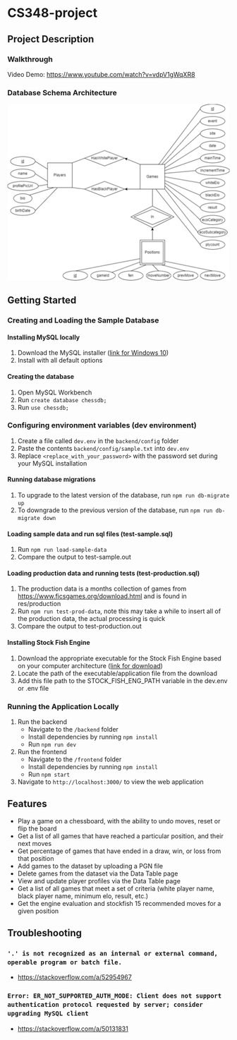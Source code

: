 # CS348-project

## Project Description

### Walkthrough

Video Demo: <https://www.youtube.com/watch?v=vdpV1gWqXR8>

### Database Schema Architecture

!["ER Diagram"](./readme-assets/ER-Diagram.png)

## Getting Started
### Creating and Loading the Sample Database

#### Installing MySQL locally

1. Download the MySQL installer ([link for Windows 10](https://dev.mysql.com/get/Downloads/MySQLInstaller/mysql-installer-web-community-8.0.31.0.msi))
2. Install with all default options

#### Creating the database

1. Open MySQL Workbench
2. Run `create database chessdb;`
3. Run `use chessdb;`

### Configuring environment variables (dev environment)

1. Create a file called `dev.env` in the `backend/config` folder
2. Paste the contents `backend/config/sample.txt` into `dev.env`
3. Replace `<replace_with_your_password>` with the password set during your MySQL installation

#### Running database migrations

1. To upgrade to the latest version of the database, run `npm run db-migrate up`
2. To downgrade to the previous version of the database, run `npm run db-migrate down`

#### Loading sample data and run sql files (test-sample.sql)

1. Run `npm run load-sample-data`
2. Compare the output to test-sample.out

#### Loading production data and running tests (test-production.sql)

1. The production data is a months collection of games from https://www.ficsgames.org/download.html and is found in res/production
2. Run `npm run test-prod-data`, note this may take a while to insert all of the production data, the actual processing is quick
3. Compare the output to test-production.out

#### Installing Stock Fish Engine

1. Download the appropriate executable for the Stock Fish Engine based on your computer architecture ([link for download](https://stockfishchess.org/download/))
2. Locate the path of the executable/application file from the download
3. Add this file path to the STOCK_FISH_ENG_PATH variable in the dev.env or .env file

### Running the Application Locally

1. Run the backend
    - Navigate to the `/backend` folder
    - Install dependencies by running `npm install`
    - Run `npm run dev`
2. Run the frontend
    - Navigate to the `/frontend` folder
    - Install dependencies by running `npm install`
    - Run `npm start`
3. Navigate to `http://localhost:3000/` to view the web application


## Features

- Play a game on a chessboard, with the ability to undo moves, reset or flip the board
- Get a list of all games that have reached a particular position, and their next moves
- Get percentage of games that have ended in a draw, win, or loss from that position
- Add games to the dataset by uploading a PGN file
- Delete games from the dataset via the Data Table page
- View and update player profiles via the Data Table page
- Get a list of all games that meet a set of criteria (white player name, black player name, minimum elo, result, etc.)
- Get the engine evaluation and stockfish 15 recommended moves for a given position

## Troubleshooting

### `'.' is not recognized as an internal or external command, operable program or batch file.`

- <https://stackoverflow.com/a/52954967>

### `Error: ER_NOT_SUPPORTED_AUTH_MODE: Client does not support authentication protocol requested by server; consider upgrading MySQL client`

- <https://stackoverflow.com/a/50131831>
